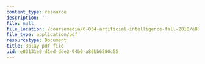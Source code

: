 ```yaml
---
content_type: resource
description: ''
file: null
file_location: /coursemedia/6-034-artificial-intelligence-fall-2010/e83131e9d1eddde294b6a86bb6580c55_hM2EAvMkhtk.pdf
file_type: application/pdf
resourcetype: Document
title: 3play pdf file
uid: e83131e9-d1ed-dde2-94b6-a86bb6580c55
---
```

